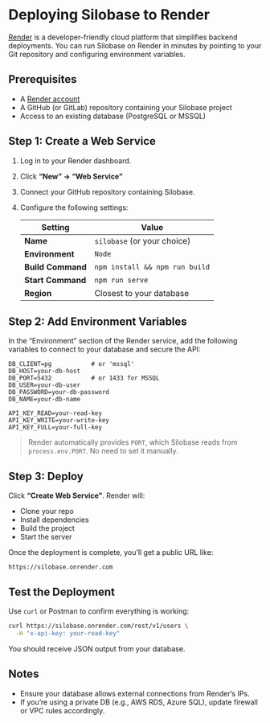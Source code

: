 # Deploying Silobase to Render

[Render](https://render.com) is a developer-friendly cloud platform that simplifies backend deployments. You can run Silobase on Render in minutes by pointing to your Git repository and configuring environment variables.


## Prerequisites

- A [Render account](https://render.com)
- A GitHub (or GitLab) repository containing your Silobase project
- Access to an existing database (PostgreSQL or MSSQL)


## Step 1: Create a Web Service

1. Log in to your Render dashboard.
2. Click **“New” → “Web Service”**
3. Connect your GitHub repository containing Silobase.
4. Configure the following settings:

   | Setting            | Value                        |
   |--------------------|------------------------------|
   | **Name**           | `silobase` (or your choice)  |
   | **Environment**    | `Node`                       |
   | **Build Command**  | `npm install && npm run build`              |
   | **Start Command**  | `npm run serve`                  |
   | **Region**         | Closest to your database     |


## Step 2: Add Environment Variables

In the “Environment” section of the Render service, add the following variables to connect to your database and secure the API:

```env
DB_CLIENT=pg           # or 'mssql'
DB_HOST=your-db-host
DB_PORT=5432           # or 1433 for MSSQL
DB_USER=your-db-user
DB_PASSWORD=your-db-password
DB_NAME=your-db-name

API_KEY_READ=your-read-key
API_KEY_WRITE=your-write-key
API_KEY_FULL=your-full-key
````

> Render automatically provides `PORT`, which Silobase reads from `process.env.PORT`. No need to set it manually.


## Step 3: Deploy

Click **“Create Web Service”**. Render will:

* Clone your repo
* Install dependencies
* Build the project
* Start the server

Once the deployment is complete, you’ll get a public URL like:

```
https://silobase.onrender.com
```


## Test the Deployment

Use `curl` or Postman to confirm everything is working:

```bash
curl https://silobase.onrender.com/rest/v1/users \
  -H "x-api-key: your-read-key"
```

You should receive JSON output from your database.


## Notes

* Ensure your database allows external connections from Render’s IPs.
* If you’re using a private DB (e.g., AWS RDS, Azure SQL), update firewall or VPC rules accordingly.

